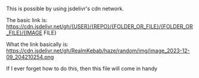 This is possible by using jsdelivr's cdn network.

The basic link is: https://cdn.jsdelivr.net/gh/{USER}/{REPO}/{FOLDER_OR_FILE}/{FOLDER_OR_FILE}/{IMAGE FILE}

What the link basically is: https://cdn.jsdelivr.net/gh/RealmKebab/haze/random/img/image_2023-12-09_204210254.png

If I ever forget how to do this, then this file will come in handy
